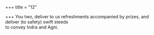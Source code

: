 +++
title = "12"

+++
You two, deliver to us refreshments accompanied by prizes, and deliver  (to safety) swift steeds  
to convey Indra and Agni.  